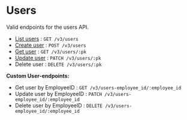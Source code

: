 # Users
Valid endpoints for the users API.
- [List users](get.md) : `GET /v3/users`
- [Create user](post.md) : `POST /v3/users`
- [Get user](pk/get.md) : `GET /v3/users/:pk`
- [Update user](pk/patch.md) : `PATCH /v3/users/:pk`
- Delete user : `DELETE /v3/users/:pk`

**Custom User-endpoints:**
- Get user by EmployeeID : `GET /v3/users-employee_id/:employee_id` 
- Update user by EmployeeID : `PATCH /v3/users-employee_id/:employee_id` 
- Delete user by EmployeeID : `DELETE /v3/users-employee_id/:employee_id` 
